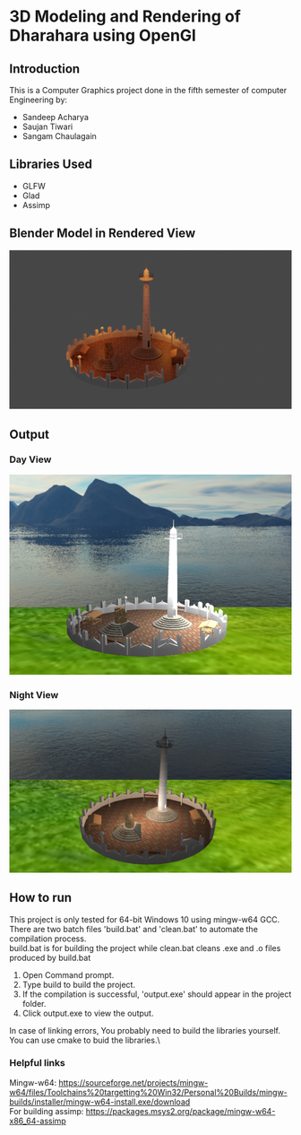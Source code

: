 # 3D Modeling and Rendering of Dharahara using OpenGl

## Introduction

This is a Computer Graphics project done in the fifth semester of computer Engineering by:

- Sandeep Acharya
- Saujan Tiwari
- Sangam Chaulagain

## Libraries Used

- GLFW
- Glad
- Assimp

## Blender Model in Rendered View

![](./Images/dharahara.png)

## Output

### Day View

![](./Images/day-view.png)

### Night View

![](./Images/night-view.png)

## How to run

This project is only tested for 64-bit Windows 10 using mingw-w64 GCC.\
There are two batch files 'build.bat' and 'clean.bat' to automate the compilation process.\
build.bat is for building the project while clean.bat cleans .exe and .o files produced by build.bat

1. Open Command prompt.
2. Type build to build the project.
3. If the compilation is successful, 'output.exe' should appear in the project folder.
4. Click output.exe to view the output.

In case of linking errors, You probably need to build the libraries yourself.\
You can use cmake to buid the libraries.\

### Helpful links

Mingw-w64: https://sourceforge.net/projects/mingw-w64/files/Toolchains%20targetting%20Win32/Personal%20Builds/mingw-builds/installer/mingw-w64-install.exe/download \
For building assimp: https://packages.msys2.org/package/mingw-w64-x86_64-assimp
